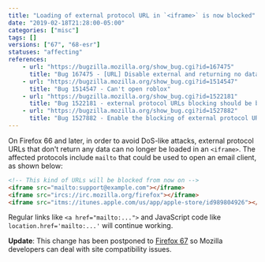```yaml
---
title: "Loading of external protocol URL in `<iframe>` is now blocked"
date: "2019-02-18T21:28:00-05:00"
categories: ["misc"]
tags: []
versions: ["67", "68-esr"]
statuses: "affecting"
references:
    - url: "https://bugzilla.mozilla.org/show_bug.cgi?id=167475"
      title: "Bug 167475 - [URL] Disable external and returning no data protocol handlers in all cases, excluding <A HREF=>"
    - url: "https://bugzilla.mozilla.org/show_bug.cgi?id=1514547"
      title: "Bug 1514547 - Can't open roblox"
    - url: "https://bugzilla.mozilla.org/show_bug.cgi?id=1522181"
      title: "Bug 1522181 - external protocol URLs blocking should be behind pref"
    - url: "https://bugzilla.mozilla.org/show_bug.cgi?id=1527882"
      title: "Bug 1527882 - Enable the blocking of external protocol URLs in iframes"
---
```

On Firefox 66 and later, in order to avoid DoS-like attacks, external protocol URLs that don't return any data can no longer be loaded in an `<iframe>`. The affected protocols include `mailto` that could be used to open an email client, as shown below:

```html
<!-- This kind of URLs will be blocked from now on -->
<iframe src="mailto:support@example.com"></iframe>
<iframe src="ircs://irc.mozilla.org/firefox"></iframe>
<iframe src="itms://itunes.apple.com/us/app/apple-store/id989804926"></iframe>
```

Regular links like `<a href="mailto:...">` and JavaScript code like `location.href='mailto:...'` will continue working.

**Update**: This change has been postponed to [Firefox 67](https://bugzilla.mozilla.org/show_bug.cgi?id=1527882) so Mozilla developers can deal with site compatibility issues.
